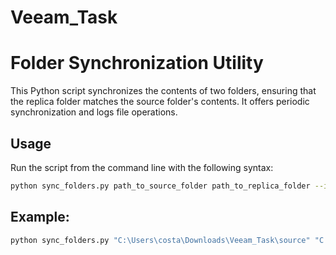 # Veeam_Task
# Folder Synchronization Utility

This Python script synchronizes the contents of two folders, ensuring that the replica folder matches the source folder's contents. It offers periodic synchronization and logs file operations.

## Usage

Run the script from the command line with the following syntax:

```bash
python sync_folders.py path_to_source_folder path_to_replica_folder --interval interval_seconds --log log_file
```
## Example:

```bash
python sync_folders.py "C:\Users\costa\Downloads\Veeam_Task\source" "C:\Users\costa\Downloads\Veeam_Task\replica" --interval 20 --log sync.log
```

